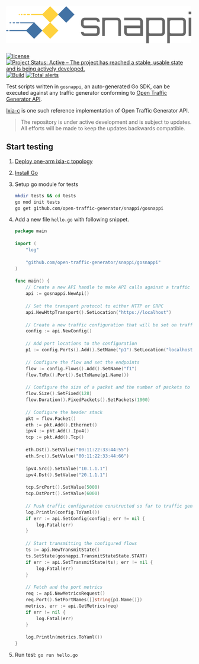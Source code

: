 # ![snappi](../snappi-logo.png)

[![license](https://img.shields.io/badge/license-MIT-green.svg)](https://en.wikipedia.org/wiki/MIT_License)
[![Project Status: Active – The project has reached a stable, usable state and is being actively developed.](https://www.repostatus.org/badges/latest/active.svg)](https://www.repostatus.org/#active)
[![Build](https://github.com/open-traffic-generator/snappi/workflows/Build/badge.svg)](https://github.com/open-traffic-generator/snappi/actions)
[![Total alerts](https://img.shields.io/lgtm/alerts/g/open-traffic-generator/snappi.svg?logo=lgtm&logoWidth=18)](https://lgtm.com/projects/g/open-traffic-generator/snappi/alerts/)

Test scripts written in `gosnappi`, an auto-generated Go SDK, can be executed against any traffic generator conforming to [Open Traffic Generator API](https://github.com/open-traffic-generator/models).

[Ixia-c](https://github.com/open-traffic-generator/ixia-c) is one such reference implementation of Open Traffic Generator API.

> The repository is under active development and is subject to updates. All efforts will be made to keep the updates backwards compatible.

## Start testing

1. [Deploy one-arm ixia-c topology](https://github.com/open-traffic-generator/ixia-c#quick-start)
2. [Install Go](https://golang.org/doc/install)
3. Setup go module for tests

	```bash
	mkdir tests && cd tests
	go mod init tests
	go get github.com/open-traffic-generator/snappi/gosnappi
	```
4. Add a new file `hello.go` with following snippet.

	```go
	package main

	import (
		"log"

		"github.com/open-traffic-generator/snappi/gosnappi"
	)

	func main() {
		// Create a new API handle to make API calls against a traffic generator
		api := gosnappi.NewApi()

		// Set the transport protocol to either HTTP or GRPC
		api.NewHttpTransport().SetLocation("https://localhost")

		// Create a new traffic configuration that will be set on traffic generator
		config := api.NewConfig()

		// Add port locations to the configuration
		p1 := config.Ports().Add().SetName("p1").SetLocation("localhost:5555")

		// Configure the flow and set the endpoints
		flow := config.Flows().Add().SetName("f1")
		flow.TxRx().Port().SetTxName(p1.Name())

		// Configure the size of a packet and the number of packets to transmit
		flow.Size().SetFixed(128)
		flow.Duration().FixedPackets().SetPackets(1000)

		// Configure the header stack
		pkt = flow.Packet()
		eth := pkt.Add().Ethernet()
		ipv4 := pkt.Add().Ipv4()
		tcp := pkt.Add().Tcp()

		eth.Dst().SetValue("00:11:22:33:44:55")
		eth.Src().SetValue("00:11:22:33:44:66")

		ipv4.Src().SetValue("10.1.1.1")
		ipv4.Dst().SetValue("20.1.1.1")

		tcp.SrcPort().SetValue(5000)
		tcp.DstPort().SetValue(6000)

		// Push traffic configuration constructed so far to traffic generator
		log.Println(config.ToYaml())
		if err := api.SetConfig(config); err != nil {
			log.Fatal(err)
		}

		// Start transmitting the configured flows
		ts := api.NewTransmitState()
		ts.SetState(gosnappi.TransmitStateState.START)
		if err := api.SetTransmitState(ts); err != nil {
			log.Fatal(err)
		}

		// Fetch and the port metrics
		req := api.NewMetricsRequest()
		req.Port().SetPortNames([]string{p1.Name()})
		metrics, err := api.GetMetrics(req)
		if err != nil {
			log.Fatal(err)
		}

		log.Println(metrics.ToYaml())
	}
	```

5. Run test: `go run hello.go`